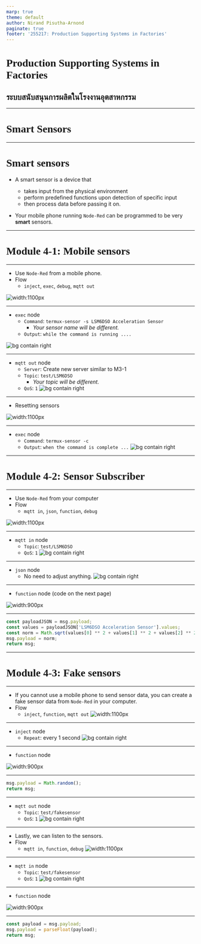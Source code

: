 ```yaml
---
marp: true
theme: default
author: Nirand Pisutha-Arnond
paginate: true
footer: '255217: Production Supporting Systems in Factories'
---
```


<style>
@import url('https://fonts.googleapis.com/css2?family=Prompt:ital,wght@0,100;0,300;0,400;0,700;1,100;1,300;1,400;1,700&display=swap');

:root {
    font-family: Prompt;
    --hl-color: #D57E7E;
}

h1 {
  font-family: Prompt;
}
</style>

# Production Supporting Systems in Factories

## ระบบสนับสนุนการผลิตในโรงงานอุตสาหกรรม

---

# Smart Sensors

---

# Smart sensors

- A smart sensor is a device that

  - takes input from the physical environment
  - perform predefined functions upon detection of specific input
  - then process data before passing it on.

- Your mobile phone running `Node-Red` can be programmed to be very **smart** sensors.

---

# Module 4-1: Mobile sensors

---

- Use `Node-Red` from a mobile phone.
- Flow
  - `inject`, `exec`, `debug`, `mqtt out`

![width:1100px](./img/M4_1_1.jpg)

---

- `exec` node
  - `Command`: `termux-sensor -s LSM6DSO Acceleration Sensor`
    - _Your sensor name will be different._
  - `Output`: `while the command is running ....`

![bg contain right](./img/M4_1_2.jpg)

---

- `mqtt out` node
  - `Server`: Create new server similar to M3-1
  - `Topic`: `test/LSM6DSO`
    - _Your topic will be different._
  - `QoS`: `1`
    ![bg contain right](./img/M4_1_3.jpg)

---

- Resetting sensors

![width:1100px](./img/M4_1_4.jpg)

---

- `exec` node
  - `Command`: `termux-sensor -c`
  - `Output`: `when the command is complete ...`
    ![bg contain right](./img/M4_1_5.jpg)

---

# Module 4-2: Sensor Subscriber

---

- Use `Node-Red` from your computer
- Flow
  - `mqtt in`, `json`, `function`, `debug`

![width:1100px](./img/M4_2_1.jpg)

---

- `mqtt in` node
  - `Topic`: `test/LSM6DSO`
  - `QoS`: `1`
    ![bg contain right](./img/M4_2_2.jpg)

---

- `json` node
  - No need to adjust anything.
    ![bg contain right](./img/M4_2_3.jpg)

---

- `function` node (code on the next page)

![width:900px](./img/M4_2_4.jpg)

---

```javascript
const payloadJSON = msg.payload;
const values = payloadJSON['LSM6DSO Acceleration Sensor'].values;
const norm = Math.sqrt(values[0] ** 2 + values[1] ** 2 + values[2] ** 2);
msg.payload = norm;
return msg;
```

---

# Module 4-3: Fake sensors

---

- If you cannot use a mobile phone to send sensor data, you can create a fake sensor data from `Node-Red` in your computer.
- Flow
  - `inject`, `function`, `mqtt out`
    ![width:1100px](./img/M4_3_1.jpg)

---

- `inject` node
  - `Repeat`: every 1 second
    ![bg contain right](./img/M4_3_12.jpg)

---

- `function` node

![width:900px](./img/M4_3_2.jpg)

---

```javascript
msg.payload = Math.random();
return msg;
```

---

- `mqtt out` node
  - `Topic`: `test/fakesensor`
  - `QoS`: `1`
    ![bg contain right](./img/M4_3_3.jpg)

---

- Lastly, we can listen to the sensors.
- Flow
  - `mqtt in`, `function`, `debug`
    ![width:1100px](./img/M4_3_4.jpg)

---

- `mqtt in` node
  - `Topic`: `test/fakesensor`
  - `QoS`: `1`
    ![bg contain right](./img/M4_3_5.jpg)

---

- `function` node

![width:900px](./img/M4_3_6.jpg)

---

```javascript
const payload = msg.payload;
msg.payload = parseFloat(payload);
return msg;
```
